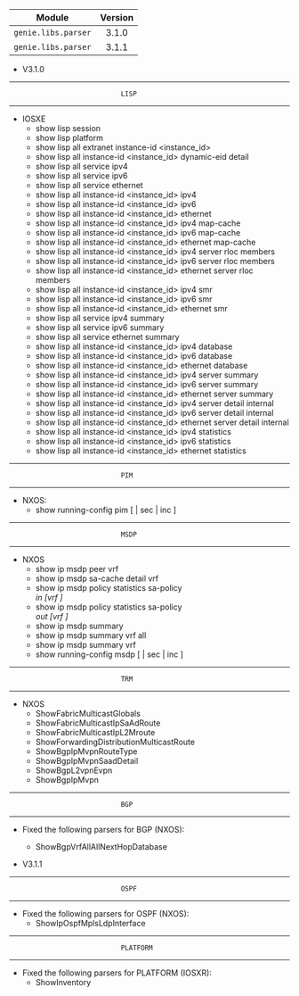 
| Module                  | Version       |
| ------------------------|:-------------:|
| ``genie.libs.parser``   | 3.1.0         |
| ``genie.libs.parser``   | 3.1.1         |


* V3.1.0
--------------------------------------------------------------------------------
                                LISP
--------------------------------------------------------------------------------

* IOSXE
    * show lisp session
    * show lisp platform
    * show lisp all extranet <extranet> instance-id <instance_id>
    * show lisp all instance-id <instance_id> dynamic-eid detail
    * show lisp all service ipv4
    * show lisp all service ipv6
    * show lisp all service ethernet
    * show lisp all instance-id <instance_id> ipv4
    * show lisp all instance-id <instance_id> ipv6
    * show lisp all instance-id <instance_id> ethernet
    * show lisp all instance-id <instance_id> ipv4 map-cache
    * show lisp all instance-id <instance_id> ipv6 map-cache
    * show lisp all instance-id <instance_id> ethernet map-cache
    * show lisp all instance-id <instance_id> ipv4 server rloc members
    * show lisp all instance-id <instance_id> ipv6 server rloc members
    * show lisp all instance-id <instance_id> ethernet server rloc members
    * show lisp all instance-id <instance_id> ipv4 smr
    * show lisp all instance-id <instance_id> ipv6 smr
    * show lisp all instance-id <instance_id> ethernet smr
    * show lisp all service ipv4 summary
    * show lisp all service ipv6 summary
    * show lisp all service ethernet summary
    * show lisp all instance-id <instance_id> ipv4 database
    * show lisp all instance-id <instance_id> ipv6 database
    * show lisp all instance-id <instance_id> ethernet database
    * show lisp all instance-id <instance_id> ipv4 server summary
    * show lisp all instance-id <instance_id> ipv6 server summary
    * show lisp all instance-id <instance_id> ethernet server summary
    * show lisp all instance-id <instance_id> ipv4 server detail internal
    * show lisp all instance-id <instance_id> ipv6 server detail internal
    * show lisp all instance-id <instance_id> ethernet server detail internal
    * show lisp all instance-id <instance_id> ipv4 statistics
    * show lisp all instance-id <instance_id> ipv6 statistics
    * show lisp all instance-id <instance_id> ethernet statistics

--------------------------------------------------------------------------------
                                PIM
--------------------------------------------------------------------------------

* NXOS:
    * show running-config pim [ | sec <vrf> | inc <pip string> ]

--------------------------------------------------------------------------------
                                MSDP
--------------------------------------------------------------------------------

* NXOS
    * show ip msdp peer vrf <vrf>
    * show ip msdp sa-cache detail vrf <vrf>
    * show ip msdp policy statistics sa-policy <address> in [vrf <vrf>]
    * show ip msdp policy statistics sa-policy <address> out [vrf <vrf>]
    * show ip msdp summary
    * show ip msdp summary vrf all
    * show ip msdp summary vrf <vrf>
    * show running-config msdp [ | sec <vrf> | inc <pip string> ]

--------------------------------------------------------------------------------
                                TRM
--------------------------------------------------------------------------------

* NXOS
    * ShowFabricMulticastGlobals
    * ShowFabricMulticastIpSaAdRoute
    * ShowFabricMulticastIpL2Mroute
    * ShowForwardingDistributionMulticastRoute
    * ShowBgpIpMvpnRouteType
    * ShowBgpIpMvpnSaadDetail
    * ShowBgpL2vpnEvpn
    * ShowBgpIpMvpn

--------------------------------------------------------------------------------
                                BGP
--------------------------------------------------------------------------------

* Fixed the following parsers for BGP (NXOS):
    - ShowBgpVrfAllAllNextHopDatabase


* V3.1.1
--------------------------------------------------------------------------------
                                OSPF
--------------------------------------------------------------------------------

* Fixed the following parsers for OSPF (NXOS):
    - ShowIpOspfMplsLdpInterface

--------------------------------------------------------------------------------
                                PLATFORM
--------------------------------------------------------------------------------

* Fixed the following parsers for PLATFORM (IOSXR):
    - ShowInventory
